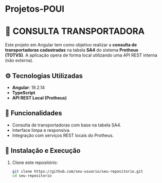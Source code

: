 # Projetos-POUI

# 🚛 CONSULTA TRANSPORTADORA

Este projeto em Angular tem como objetivo realizar a **consulta de transportadoras cadastradas** na tabela **SA4** do sistema **Protheus (TOTVS)**. A aplicação opera de forma local utilizando uma API REST interna (não externa).

## ⚙️ Tecnologias Utilizadas

- **Angular**: 19.2.14
- **TypeScript**
- **API REST Local (Protheus)**

## 🧩 Funcionalidades

- Consulta de transportadoras com base na tabela SA4.
- Interface limpa e responsiva.
- Integração com serviços REST locais do Protheus.

## 🚀 Instalação e Execução

1. Clone este repositório:
   ```bash
   git clone https://github.com/seu-usuario/seu-repositorio.git
   cd seu-repositorio
